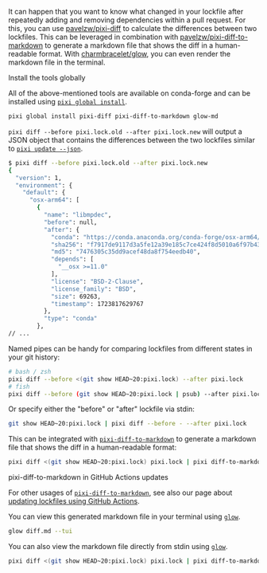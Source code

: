 It can happen that you want to know what changed in your lockfile after repeatedly adding and removing dependencies within a pull request. For this, you can use [pavelzw/pixi-diff](https://github.com/pavelzw/pixi-diff) to calculate the differences between two lockfiles. This can be leveraged in combination with [pavelzw/pixi-diff-to-markdown](https://github.com/pavelzw/pixi-diff-to-markdown) to generate a markdown file that shows the diff in a human-readable format. With [charmbracelet/glow](https://github.com/charmbracelet/glow), you can even render the markdown file in the terminal.

Install the tools globally

All of the above-mentioned tools are available on conda-forge and can be installed using [`pixi global install`](../../../global_tools/introduction/).

```bash
pixi global install pixi-diff pixi-diff-to-markdown glow-md

```

`pixi diff --before pixi.lock.old --after pixi.lock.new` will output a JSON object that contains the differences between the two lockfiles similar to [`pixi update --json`](../../../reference/cli/pixi/update/).

```bash
$ pixi diff --before pixi.lock.old --after pixi.lock.new
{
  "version": 1,
  "environment": {
    "default": {
      "osx-arm64": [
        {
          "name": "libmpdec",
          "before": null,
          "after": {
            "conda": "https://conda.anaconda.org/conda-forge/osx-arm64/libmpdec-4.0.0-h99b78c6_0.conda",
            "sha256": "f7917de9117d3a5fe12a39e185c7ce424f8d5010a6f97b4333e8a1dcb2889d16",
            "md5": "7476305c35dd9acef48da8f754eedb40",
            "depends": [
              "__osx >=11.0"
            ],
            "license": "BSD-2-Clause",
            "license_family": "BSD",
            "size": 69263,
            "timestamp": 1723817629767
          },
          "type": "conda"
        },
// ...

```

Named pipes can be handy for comparing lockfiles from different states in your git history:

```bash
# bash / zsh
pixi diff --before <(git show HEAD~20:pixi.lock) --after pixi.lock
# fish
pixi diff --before (git show HEAD~20:pixi.lock | psub) --after pixi.lock

```

Or specify either the "before" or "after" lockfile via stdin:

```bash
git show HEAD~20:pixi.lock | pixi diff --before - --after pixi.lock

```

This can be integrated with [`pixi-diff-to-markdown`](https://github.com/pavelzw/pixi-diff-to-markdown) to generate a markdown file that shows the diff in a human-readable format:

```bash
pixi diff <(git show HEAD~20:pixi.lock) pixi.lock | pixi diff-to-markdown > diff.md

```

pixi-diff-to-markdown in GitHub Actions updates

For other usages of [`pixi-diff-to-markdown`](https://github.com/pavelzw/pixi-diff-to-markdown), see also our page about [updating lockfiles using GitHub Actions](../../ci/updates_github_actions/).

You can view this generated markdown file in your terminal using [`glow`](https://github.com/charmbracelet/glow).

```bash
glow diff.md --tui

```

You can also view the markdown file directly from stdin using [`glow`](https://github.com/charmbracelet/glow).

```bash
pixi diff <(git show HEAD~20:pixi.lock) pixi.lock | pixi diff-to-markdown | glow --tui

```
